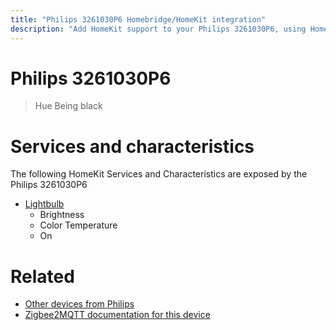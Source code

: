 ```yaml
---
title: "Philips 3261030P6 Homebridge/HomeKit integration"
description: "Add HomeKit support to your Philips 3261030P6, using Homebridge, Zigbee2MQTT and homebridge-z2m."
---
```

<!---
This file has been GENERATED using src/docgen/docgen.ts
DO NOT EDIT THIS FILE MANUALLY!
-->
# Philips 3261030P6
> Hue Being black


# Services and characteristics
The following HomeKit Services and Characteristics are exposed by
the Philips 3261030P6

* [Lightbulb](../../light.md)
  * Brightness
  * Color Temperature
  * On


# Related
* [Other devices from Philips](../index.md#philips)
* [Zigbee2MQTT documentation for this device](https://www.zigbee2mqtt.io/devices/3261030P6.html)